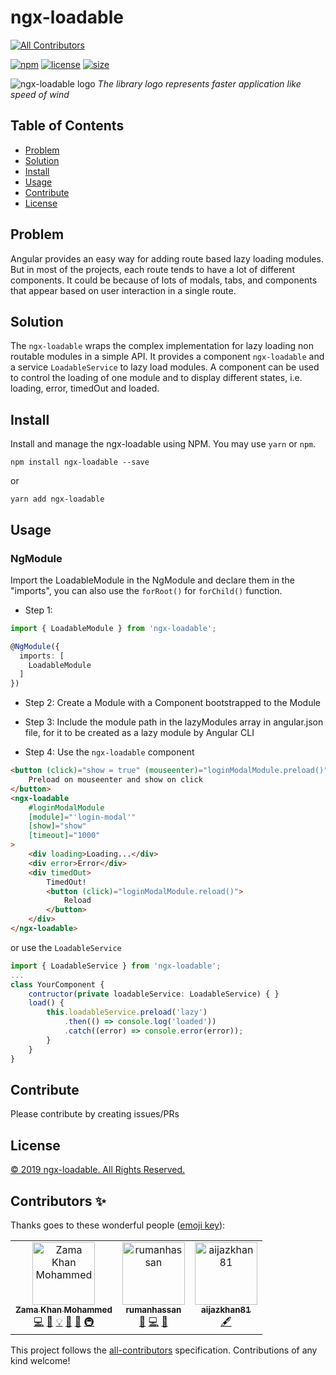 # ngx-loadable
[![All Contributors](https://img.shields.io/badge/all_contributors-3-orange.svg?style=flat-square)](#contributors-)

[![npm](https://badgen.net/npm/v/ngx-loadable)](https://www.npmjs.com/package/ngx-loadable) [![license](https://img.shields.io/github/license/mohammedzamakhan/ngx-loadable.svg)](https://github.com/mohammedzamakhan/ngx-loadable/master/LICENSE) [![size](https://badgen.net/bundlephobia/minzip/ngx-loadable)](https://bundlephobia.com/result?p=ngx-loadable)

![ngx-loadable logo](https://cdn-images-1.medium.com/max/1600/1*D-rdCEVxbkbGOVdrA3v4bA.png)
*The library logo represents faster application like speed of wind*

## Table of Contents
- [Problem](#problem)
- [Solution](#solution)
- [Install](#install)
- [Usage](#usage)
- [Contribute](#contribute)
- [License](#license)

## Problem

Angular provides an easy way for adding route based lazy loading modules. But in most of the projects, each route tends to have a lot of different components. It could be because of lots of modals, tabs, and components that appear based on user interaction in a single route.

## Solution

The `ngx-loadable` wraps the complex implementation for lazy loading non routable modules in a simple API. It provides a component `ngx-loadable` and a service `LoadableService` to lazy load modules. A component can be used to control the loading of one module and to display different states, i.e. loading, error, timedOut and loaded.
## Install

Install and manage the ngx-loadable using NPM. You may use `yarn` or `npm`.

`npm install ngx-loadable --save`

or

`yarn add ngx-loadable`

## Usage

### NgModule
Import the LoadableModule in the NgModule and declare them in the "imports", you can also use the `forRoot()` for `forChild()` function.

- Step 1:

``` ts
import { LoadableModule } from 'ngx-loadable';

@NgModule({
  imports: [
    LoadableModule
  ]
})
```

- Step 2:
Create a Module with a Component bootstrapped to the Module

- Step 3:
Include the module path in the lazyModules array in angular.json file, for it to be created as a lazy module by Angular CLI

- Step 4:
Use the `ngx-loadable` component
```html
<button (click)="show = true" (mouseenter)="loginModalModule.preload()">
    Preload on mouseenter and show on click
</button>
<ngx-loadable
    #loginModalModule
    [module]="'login-modal'"
    [show]="show"
    [timeout]="1000"
>
    <div loading>Loading...</div>
    <div error>Error</div>
    <div timedOut>
        TimedOut!
        <button (click)="loginModalModule.reload()">
            Reload
        </button>
    </div>
</ngx-loadable>
```

or use the `LoadableService`

```ts
import { LoadableService } from 'ngx-loadable';
...
class YourComponent {
    contructor(private loadableService: LoadableService) { }
    load() {
        this.loadableService.preload('lazy')
            .then(() => console.log('loaded'))
            .catch((error) => console.error(error));
        }
    }
}
```
## Contribute

Please contribute by creating issues/PRs

## License

[© 2019 ngx-loadable. All Rights Reserved.](../LICENSE)

## Contributors ✨

Thanks goes to these wonderful people ([emoji key](https://allcontributors.org/docs/en/emoji-key)):

<!-- ALL-CONTRIBUTORS-LIST:START - Do not remove or modify this section -->
<!-- prettier-ignore-start -->
<!-- markdownlint-disable -->
<table>
  <tr>
    <td align="center"><a href="https://www.linkedin.com/in/mohammedzamakhan"><img src="https://avatars3.githubusercontent.com/u/2327532?v=4" width="100px;" alt="Zama Khan Mohammed"/><br /><sub><b>Zama Khan Mohammed</b></sub></a><br /><a href="https://github.com/mohammedzamakhan/ngx-loadable/commits?author=mohammedzamakhan" title="Code">💻</a> <a href="#design-mohammedzamakhan" title="Design">🎨</a> <a href="#example-mohammedzamakhan" title="Examples">💡</a> <a href="https://github.com/mohammedzamakhan/ngx-loadable/commits?author=mohammedzamakhan" title="Documentation">📖</a> <a href="#ideas-mohammedzamakhan" title="Ideas, Planning, & Feedback">🤔</a> <a href="#infra-mohammedzamakhan" title="Infrastructure (Hosting, Build-Tools, etc)">🚇</a></td>
    <td align="center"><a href="https://github.com/rumanhassan"><img src="https://avatars2.githubusercontent.com/u/7890944?v=4" width="100px;" alt="rumanhassan"/><br /><sub><b>rumanhassan</b></sub></a><br /><a href="#ideas-rumanhassan" title="Ideas, Planning, & Feedback">🤔</a> <a href="https://github.com/mohammedzamakhan/ngx-loadable/commits?author=rumanhassan" title="Code">💻</a> <a href="#tool-rumanhassan" title="Tools">🔧</a></td>
    <td align="center"><a href="https://github.com/aijazkhan81"><img src="https://avatars0.githubusercontent.com/u/6255674?v=4" width="100px;" alt="aijazkhan81"/><br /><sub><b>aijazkhan81</b></sub></a><br /><a href="#content-aijazkhan81" title="Content">🖋</a></td>
  </tr>
</table>

<!-- markdownlint-enable -->
<!-- prettier-ignore-end -->
<!-- ALL-CONTRIBUTORS-LIST:END -->

This project follows the [all-contributors](https://github.com/all-contributors/all-contributors) specification. Contributions of any kind welcome!
